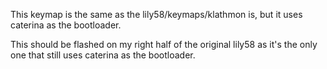 This keymap is the same as the lily58/keymaps/klathmon is, but it uses caterina as the bootloader.

This should be flashed on my right half of the original lily58 as it's the only one that still uses caterina as the bootloader.
